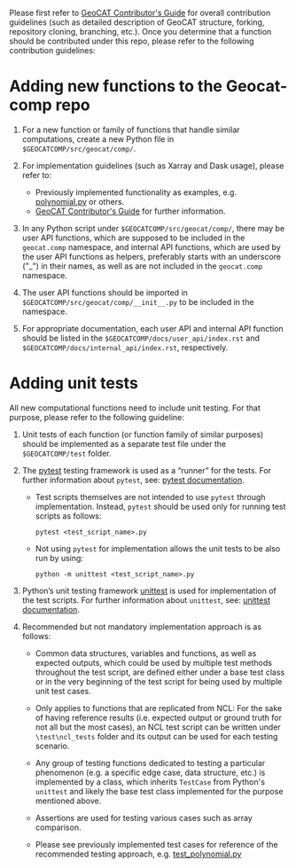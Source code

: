 Please first refer to [GeoCAT Contributor's Guide](https://geocat.ucar.edu/pages/contributing.html) for overall 
contribution guidelines (such as detailed description of GeoCAT structure, forking, repository cloning, 
branching, etc.). Once you determine that a function should be contributed under this repo, please refer to the 
following contribution guidelines:

# Adding new functions to the Geocat-comp repo

1. For a new function or family of functions that handle similar computations, create a new Python file in 
`$GEOCATCOMP/src/geocat/comp/`.

2. For implementation guidelines (such as Xarray and Dask usage), please refer to:
   - Previously implemented functionality as examples, 
    e.g. [polynomial.py](https://github.com/NCAR/geocat-comp/blob/main/src/geocat/comp/polynomial.py) or others.
   - [GeoCAT Contributor's Guide](https://geocat.ucar.edu/pages/contributing.html) for further information.
    
3. In any Python script under `$GEOCATCOMP/src/geocat/comp/`, there may be user API functions, which are 
supposed to be included in the `geocat.comp` namespace, and internal API functions, which are used by the 
user API functions as helpers, preferably starts with an underscore ("_") in their names, as well as are 
not included in the `geocat.comp` namespace.

4. The user API functions should be imported in `$GEOCATCOMP/src/geocat/comp/__init__.py` to be included in
the namespace. 

5. For appropriate documentation, each user API and internal API function should be listed in the 
`$GEOCATCOMP/docs/user_api/index.rst` and `$GEOCATCOMP/docs/internal_api/index.rst`, respectively.

# Adding unit tests

All new computational functions need to include unit testing. For that purpose, please refer to the following 
guideline:

1. Unit tests of each function (or function family of similar purposes) should be implemented as a separate 
test file under the `$GEOCATCOMP/test` folder.

2. The [pytest](https://docs.pytest.org/en/stable/contents.html) testing framework is used as a “runner” for the tests. 
For further information about `pytest`, see: [pytest documentation](https://docs.pytest.org/en/stable/contents.html).
    - Test scripts themselves are not intended to use `pytest` through implementation. Instead, `pytest` should be used 
    only for running test scripts as follows:
    
        `pytest <test_script_name>.py` 

    - Not using `pytest` for implementation allows the unit tests to be also run by using: 

        `python -m unittest <test_script_name>.py`
        
3. Python’s unit testing framework [unittest](https://docs.python.org/3/library/unittest.html) is used for 
implementation of the test scripts. For further information about `unittest`, 
see: [unittest documentation](https://docs.python.org/3/library/unittest.html).

4. Recommended but not mandatory implementation approach is as follows:

    - Common data structures, variables and functions,  as well as 
    expected outputs, which could be used by multiple test methods throughout 
    the test script, are defined either under a base test class or in the very 
    beginning of the test script for being used by multiple unit test cases.
    
    - Only applies to functions that are replicated from NCL: For the sake 
    of having reference results (i.e. expected output or ground truth for not 
    all but the most cases), an NCL test script can be written under 
    `\test\ncl_tests` folder and its output can be used for each testing 
    scenario.
    
    - Any group of testing functions dedicated to testing a particular
    phenomenon (e.g. a specific edge case, data structure, etc.) is
    implemented by a class, which inherits `TestCase` from Python's
    `unittest` and likely the base test class implemented for the purpose
    mentioned above.
    
    - Assertions are used for testing various cases such as array comparison.
    
    - Please see previously implemented test cases for reference of the 
    recommended testing approach, 
    e.g. [test_polynomial.py](https://github.com/NCAR/geocat-comp/blob/main/test/test_polynomial.py) 